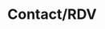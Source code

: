 ---
title: "Contact/RDV"
draft: false
layout: "contact" 
menu:
  main:
    name: "Contact/RDV"
    weight: 7
---